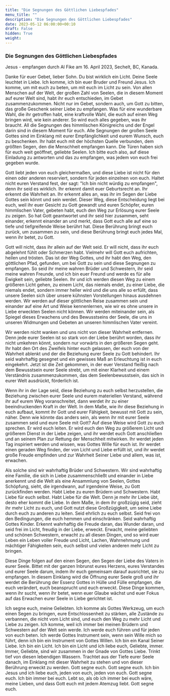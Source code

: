 ```yaml
---
title: "Die Segnungen des Göttlichen Liebespfades"
menu_title: ""
description: "Die Segnungen des Göttlichen Liebespfades"
date: 2023-05-12 06:00:00+00:10
draft: False
hidden: True
weight:
---
```

### Die Segnungen des Göttlichen Liebespfades

Jesus - empfangen durch Al Fike am 16. April 2023, Sechelt, BC, Kanada.

Danke für euer Gebet, lieber Sohn. Du bist wirklich ein Licht. Deine Seele leuchtet in Liebe. Ich komme, ich bin euer Bruder und Freund Jesus. Ich komme, um mit euch zu beten, um mit euch im Licht zu sein. Von allen Menschen auf der Welt, der großen Zahl von Seelen, die in diesem Moment auf eurer Welt sind, habt ihr euch entschieden, im Gebet zusammenzukommen. Nicht nur im Gebet, sondern auch, um Gott zu bitten, das große Geschenk seiner Liebe zu empfangen. Was für eine wunderbare Wahl, die ihr getroffen habt, eine kraftvolle Wahl, die euch auf einen Weg bringen wird, wie kein anderer. So wird euch alles gegeben, was ihr braucht. All die Segnungen des himmlischen Königreichs und der Engel darin sind in diesem Moment für euch. Alle Segnungen der großen Seele Gottes sind im Einklang mit eurer Empfänglichkeit und eurem Wunsch, euch zu beschenken. Ihr habt euch mit der höchsten Quelle verbunden, dem größten Segen, den die Menschheit empfangen kann. Die Türen haben sich für euch weit geöffnet, geliebte Seelen. Ich bitte euch also, auf diese Einladung zu antworten und das zu empfangen, was jedem von euch frei gegeben wurde.

Gott liebt jeden von euch gleichermaßen, und diese Liebe ist nicht für den einen oder anderen reserviert, sondern für jeden einzelnen von euch. Haltet nicht euren Verstand fest, der sagt: "Ich bin nicht würdig zu empfangen", denn ihr seid es wirklich. Ihr erkennt damit euer Geburtsrecht an. Ihr erkennt die Wahrheit an. Ihr erkennt alles an, was ihr im Segen der Liebe Gottes sein könnt und sein werdet. Dieser Weg, diese Entscheidung liegt bei euch, weil ihr euer Gesicht zu Gott gewandt und euren Schöpfer, euren himmlischen Vater, gebeten habt, euch den Weg zur Erlösung eurer Seele zu zeigen. So hat Gott geantwortet und ihr seid hier zusammen, seht einander, erkennt einander an und merkt, dass Gott euch alle auf eine so tiefe und tiefgreifende Weise berührt hat. Diese Berührung bringt euch zurück, um zusammen zu sein, und diese Berührung bringt euch jedes Mal, wenn ihr betet, zu Gott.

Gott will nicht, dass ihr allein auf der Welt seid. Er will nicht, dass ihr euch abgelehnt fühlt oder Schmerzen habt. Vielmehr will Gott euch aufrichten, heilen und trösten. Das ist der Weg Gottes, und ihr habt den Weg, den göttlichen Pfad, gefunden, um bei Gott zu sein und diese Segnungen zu empfangen. So seid ihr meine wahren Brüder und Schwestern, ihr seid meine wahren Freunde, und ich bin euer Freund und werde es für alle Ewigkeit sein, geliebte Seelen. Ihr und ich werden diesen Weg zu einem größeren Licht gehen, zu einem Licht, das niemals endet, zu einer Liebe, die niemals endet, sondern immer heller wird und die uns alle so erfüllt, dass unsere Seelen sich über unsere kühnsten Vorstellungen hinaus ausdehnen werden. Wir werden auf dieser göttlichen Reise zusammen sein und einander auf eine Art und Weise kennenlernen, wie wir es ohne unsere in Liebe erweckten Seelen nicht können. Wir werden miteinander sein, als Spiegel dieses Erwachens und des Bewusstseins der Seele, die uns in unseren Widmungen und Gebeten an unseren himmlischen Vater vereint.

Wir werden nicht wanken und uns nicht von dieser Wahrheit entfernen. Denn jede eurer Seelen ist so stark von der Liebe berührt worden, dass ihr nicht umkehren könnt, sondern nur vorwärts in den größeren Segen geht. Ihr habt den Ort des Zweifels hinter euch gelassen, der euch von der Wahrheit ablenkt und der die Beziehung eurer Seele zu Gott behindert. Ihr seid wahrhaftig gesegnet und ein gewisses Maß an Erleuchtung ist in euch eingekehrt. Jetzt ist die Zeit gekommen, in der euer Verstand fleißig nach dem Bewusstsein eurer Seele strebt, um mit einer Klarheit und einem Verständnis zusammenzukommen, das dem Seelenbewusstsein, das sich in eurer Welt ausdrückt, förderlich ist.

Wenn ihr in der Lage seid, diese Beziehung zu euch selbst herzustellen, die Beziehung zwischen eurer Seele und eurem materiellen Verstand, während ihr auf eurem Weg voranschreitet, dann werdet ihr zu einer beeindruckenden Kraft in der Welt. In dem Maße, wie ihr diese Beziehung in euch aufbaut, kommt ihr Gott und eurer Fähigkeit, bewusst mit Gott zu sein, näher. Denn wie könnte das anders sein, als wenn ihr mit eurer Seele zusammen seid und eure Seele mit Gott? Auf diese Weise wird Gott zu euch sprechen. Er wird euch leiten. Er wird euch den Weg zu größerem Licht und größerem Dienst in der Liebe zeigen, und ihr werdet euch Gott anschließen und an seinem Plan zur Rettung der Menschheit mitwirken. Ihr werdet jeden Tag inspiriert werden und wissen, was Gottes Wille für euch ist. Ihr werdet einen geraden Weg finden, der von Licht und Liebe erfüllt ist, und ihr werdet große Freude empfinden und zur Wahrheit Seiner Liebe und allem, was ist, erwachen.

Als solche sind wir wahrhaftig Brüder und Schwestern. Wir sind wahrhaftig eine Familie, die sich in Liebe zusammenschließt und einander in Liebe anerkennt und die Welt als eine Ansammlung von Seelen, Gottes Schöpfung, sieht, die irgendwann, auf irgendeine Weise, zu Gott zurückfinden werden. Habt Liebe zu euren Brüdern und Schwestern. Habt Liebe für euch selbst. Habt Liebe für die Welt. Denn je mehr ihr Liebe übt, desto eher kommt die Liebe. In dem Maße, in dem ihr großzügig seid, zieht ihr mehr Licht zu euch, und Gott nutzt diese Großzügigkeit, um seine Liebe durch euch zu anderen zu leiten. Seid ehrlich zu euch selbst. Seid frei von den Bedingungen, die euch hemmen und einschränken. Seid wahrhaftig Gottes Kinder. Erkennt wahrhaftig die Freude daran, das Wunder daran, und seid frei im Licht, freudig in der Liebe, erweckt. Erwacht, meine geliebten und schönen Schwestern, erwacht zu all diesen Dingen, und so wird euer Leben ein Leben voller Freude und Licht, Lachen, Wahrnehmung und mächtiger Fähigkeiten sein, euch selbst und vielen anderen mehr Licht zu bringen.

Diese Dinge folgen auf den einen Segen, den Segen der Liebe des Vaters in eurer Seele. Bittet mit der ganzen Inbrunst eures Herzens, eures Verstandes und eurer Seele darum, indem ihr euch gemeinsam darauf ausrichtet, sie zu empfangen. In diesem Einklang wird die Öffnung eurer Seele groß und ihr werdet die Berührung der Essenz Gottes in Hülle und Fülle empfangen, die euch verändert, euch beansprucht und euch erweckt. Diese Dinge kommen, wenn ihr sucht, wenn ihr betet, wenn euer Glaube wächst und euer Fokus auf das Erwachen eurer Seele in Liebe gerichtet ist.

Ich segne euch, meine Geliebten. Ich komme als Gottes Werkzeug, um euch einen Segen zu bringen, eure Entschlossenheit zu stärken, alle Zustände zu verbannen, die nicht vom Licht sind, und euch den Weg zu mehr Licht und Liebe zu zeigen. Ich komme, weil ich immer bei meinen Brüdern und Schwestern auf der Welt sein werde. Ich werde euch führen und für jeden von euch beten. Ich werde Gottes Instrument sein, wenn sein Wille mich so führt, denn ich bin ein Instrument von Gottes Willen. Ich bin ein Kanal Seiner Liebe. Ich bin ein Licht. Ich bin ein Licht und ich liebe euch, Geliebte, immer. Immer, Geliebte, sind wir zusammen in der Gnade von Gottes Liebe. Trinkt tief von diesen lebendigen Wassern. Trachtet aus der Tiefe eurer Seele danach, im Einklang mit dieser Wahrheit zu stehen und von dieser Berührung erweckt zu werden. Gott segne euch. Gott segne euch. Ich bin Jesus und ich liebe euch, jeden von euch, jeden von euch. Gott segne euch. Ich bin immer bei euch. Lebt so, als ob ich immer bei euch wäre, meine Lieben, und dass Gott euch mit jedem Atemzug liebt. Gott segne euch.
